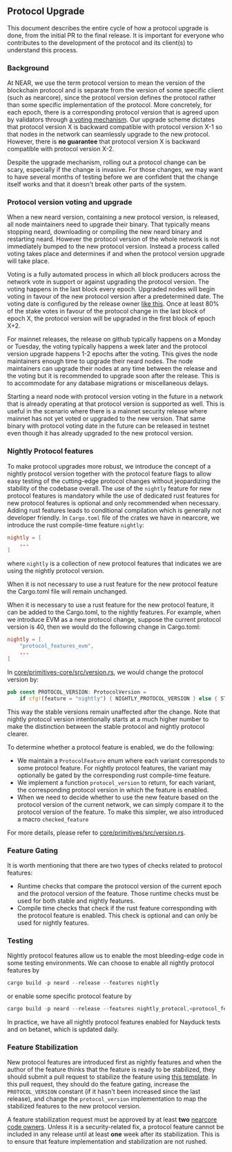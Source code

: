## Protocol Upgrade

This document describes the entire cycle of how a protocol upgrade is done, from
the initial PR to the final release. It is important for everyone who
contributes to the development of the protocol and its client(s) to understand
this process.

### Background

At NEAR, we use the term protocol version to mean the version of the blockchain
protocol and is separate from the version of some specific client (such as nearcore),
since the protocol version defines the protocol rather than some specific
implementation of the protocol. More concretely, for each epoch, there is a
corresponding protocol version that is agreed upon by validators through
[a voting mechanism](https://github.com/near/NEPs/blob/master/specs/ChainSpec/Upgradability.md).
Our upgrade scheme dictates that protocol version X is backward compatible with
protocol version X-1 so that nodes in the network can seamlessly upgrade to
the new protocol. However, there is **no guarantee** that protocol version X is
backward compatible with protocol version X-2.

Despite the upgrade mechanism, rolling out a protocol change can be scary,
especially if the change is invasive. For those changes, we may want to have
several months of testing before we are confident that the change itself works
and that it doesn't break other parts of the system.

### Protocol version voting and upgrade

When a new neard version, containing a new protocol version, is released, all node maintainers need
to upgrade their binary. That typically means stopping neard, downloading or compiling the new neard
binary and restarting neard. However the protocol version of the whole network is not immediately
bumped to the new protocol version. Instead a process called voting takes place and determines if and
when the protocol version upgrade will take place.

Voting is a fully automated process in which all block producers across the network vote in support
or against upgrading the protocol version. The voting happens in the last block every epoch. Upgraded
nodes will begin voting in favour of the new protocol version after a predetermined date. The voting
date is configured by the release owner [like this](https://github.com/near/nearcore/commit/9b0275de057a01f87c259580f93e58f746da75aa).
Once at least 80% of the stake votes in favour of the protocol change in the last block of epoch X, the
protocol version will be upgraded in the first block of epoch X+2.

For mainnet releases, the release on github typically happens on a Monday or Tuesday, the voting
typically happens a week later and the protocol version upgrade happens 1-2 epochs after the voting. This
gives the node maintainers enough time to upgrade their neard nodes. The node maintainers can upgrade
their nodes at any time between the release and the voting but it is recommended to upgrade soon after the
release. This is to accommodate for any database migrations or miscellaneous delays.

Starting a neard node with protocol version voting in the future in a network that is already operating
at that protocol version is supported as well. This is useful in the scenario where there is a mainnet
security release where mainnet has not yet voted or upgraded to the new version. That same binary with
protocol voting date in the future can be released in testnet even though it has already upgraded to
the new protocol version.

### Nightly Protocol features

To make protocol upgrades more robust, we introduce the concept of a nightly
protocol version together with the protocol feature flags to allow easy testing
of the cutting-edge protocol changes without jeopardizing the stability of the
codebase overall. The use of the `nightly` feature for new protocol features
is mandatory while the use of dedicated rust features for new protocol features
is optional and only recommended when necessary. Adding rust features leads to
conditional compilation which is generally not developer friendly. In `Cargo.toml`
file of the crates we have in nearcore, we introduce the rust compile-time feature
`nightly`:

```toml
nightly = [
    ...
]
```

where `nightly` is a collection of new protocol features that indicates we are using
the nightly protocol version.

When it is not necessary to use a rust feature for the new protocol feature
the Cargo.toml file will remain unchanged.

When it is necessary to use a rust feature for the new protocol feature, it
can be added to the Cargo.toml, to the nightly features. For example, when
we introduce EVM as a new protocol change, suppose the current protocol
version is 40, then we would do the following change in Cargo.toml:

```toml
nightly = [
    "protocol_features_evm",
    ...
]
```

In [core/primitives-core/src/version.rs](https://github.com/near/nearcore/blob/master/core/primitives-core/src/version.rs), we would
change the protocol version by:

```rust
pub const PROTOCOL_VERSION: ProtocolVersion = 
    if cfg!(feature = "nightly") { NIGHTLY_PROTOCOL_VERSION } else { STABLE_PROTOCOL_VERSION };
```

This way the stable versions remain unaffected after the change. Note that
nightly protocol version intentionally starts at a much higher number to make
the distinction between the stable protocol and nightly protocol clearer.

To determine whether a protocol feature is enabled, we do the following:

* We maintain a `ProtocolFeature` enum where each variant corresponds to some
  protocol feature. For nightly protocol features, the variant may optionally
  be gated by the corresponding rust compile-time feature.
* We implement a function `protocol_version` to return, for each variant, the
  corresponding protocol version in which the feature is enabled.
* When we need to decide whether to use the new feature based on the protocol
  version of the current network, we can simply compare it to the protocol
  version of the feature. To make this simpler, we also introduced a macro
  `checked_feature`

For more details, please refer to
[core/primitives/src/version.rs](https://github.com/near/nearcore/blob/master/core/primitives/src/version.rs).

### Feature Gating

It is worth mentioning that there are two types of checks related to protocol features:

* Runtime checks that compare the protocol version of the current epoch and
  the protocol version of the feature. Those runtime checks must be used for
  both stable and nightly features.
* Compile time checks that check if the rust feature corresponding with the
  protocol feature is enabled. This check is optional and can only be used for
  nightly features.  

### Testing

Nightly protocol features allow us to enable the most bleeding-edge code in some
testing environments. We can choose to enable all nightly protocol features by

```rust
cargo build -p neard --release --features nightly
```

or enable some specific protocol feature by

```rust
cargo build -p neard --release --features nightly_protocol,<protocol_feature>
```

In practice, we have all nightly protocol features enabled for Nayduck tests and
on betanet, which is updated daily.

### Feature Stabilization

New protocol features are introduced first as nightly features and when the
author of the feature thinks that the feature is ready to be stabilized, they
should submit a pull request to stabilize the feature using
[this template](../../.github/PULL_REQUEST_TEMPLATE/feature_stabilization.md).
In this pull request, they should do the feature gating, increase the
`PROTOCOL_VERSION` constant (if it hasn't been increased since the last
release), and change the `protocol_version` implementation to map the
stabilized features to the new protocol version.

A feature stabilization request must be approved by at least **two**
[nearcore code owners](https://github.com/orgs/near/teams/nearcore-codeowners).
Unless it is a security-related fix, a protocol feature cannot be included in
any release until at least **one** week after its stabilization. This is to ensure
that feature implementation and stabilization are not rushed.
